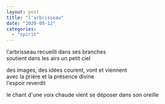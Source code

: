 ```yaml
---
layout: post
title: "l'arbrisseau"
date: "2020-09-12"
categories: 
  - "spirit"
---
```


l'arbrisseau recueilli dans ses branches  
soutient dans les airs un petit ciel

des images, des idées courent, vont et viennent  
avec la prière et la présence divine  
l'espoir reverdit

le chant d'une voix chaude vient se déposer dans son oreille
